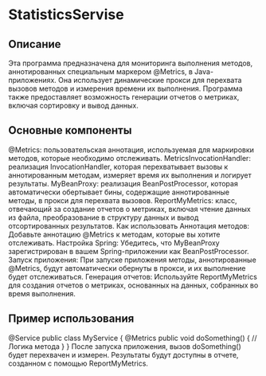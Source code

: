 # StatisticsServise

## Описание
Эта программа предназначена для мониторинга выполнения методов, аннотированных специальным маркером @Metrics, в Java-приложениях. Она использует динамические прокси для перехвата вызовов методов и измерения времени их выполнения. Программа также предоставляет возможность генерации отчетов о метриках, включая сортировку и вывод данных.

## Основные компоненты
@Metrics: пользовательская аннотация, используемая для маркировки методов, которые необходимо отслеживать.
MetricsInvocationHandler: реализация InvocationHandler, которая перехватывает вызовы к аннотированным методам, измеряет время их выполнения и логирует результаты.
MyBeanProxy: реализация BeanPostProcessor, которая автоматически обертывает бины, содержащие аннотированные методы, в прокси для перехвата вызовов.
ReportMyMetrics: класс, отвечающий за создание отчетов о метриках, включая чтение данных из файла, преобразование в структуру данных и вывод отсортированных результатов.
Как использовать
Аннотация методов: Добавьте аннотацию @Metrics к методам, которые вы хотите отслеживать.
Настройка Spring: Убедитесь, что MyBeanProxy зарегистрирован в вашем Spring-приложении как BeanPostProcessor.
Запуск приложения: При запуске приложения методы, аннотированные @Metrics, будут автоматически обернуты в прокси, и их выполнение будет отслеживаться.
Генерация отчетов: Используйте ReportMyMetrics для создания отчетов о метриках, основанных на данных, собранных во время выполнения.
## Пример использования
@Service
public class MyService {
    @Metrics
    public void doSomething() {
        // Логика метода
    }
}
После запуска приложения, вызов doSomething() будет перехвачен и измерен. Результаты будут доступны в отчете, созданном с помощью ReportMyMetrics.
